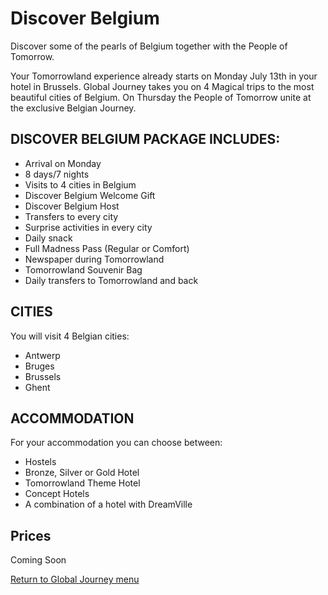 # **Discover Belgium**

Discover some of the pearls of Belgium together with the People of Tomorrow.

Your Tomorrowland experience already starts on Monday July 13th in your hotel in Brussels. Global Journey takes you on 4 Magical trips to the most beautiful cities of Belgium. On Thursday the People of Tomorrow unite at the exclusive Belgian Journey.

## **DISCOVER BELGIUM PACKAGE INCLUDES:**
- Arrival on Monday
- 8 days/7 nights
- Visits to 4 cities in Belgium
- Discover Belgium Welcome Gift
- Discover Belgium Host
- Transfers to every city
- Surprise activities in every city
- Daily snack
- Full Madness Pass (Regular or Comfort)
- Newspaper during Tomorrowland 
- Tomorrowland Souvenir Bag
- Daily transfers to Tomorrowland and back
 

## **CITIES**

You will visit 4 Belgian cities:

- Antwerp
- Bruges
- Brussels
- Ghent
 

## **ACCOMMODATION**

For your accommodation you can choose between:

- Hostels
- Bronze, Silver or Gold Hotel
- Tomorrowland Theme Hotel
- Concept Hotels
- A combination of a hotel with DreamVille

## **Prices**
Coming Soon

[Return to Global Journey menu](https://www.reddit.com/r/Tomorrowland/about/wiki/summer/global_journey)